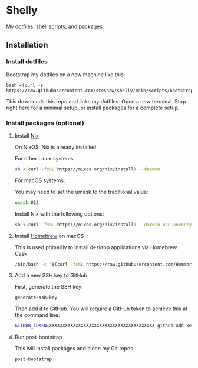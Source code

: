 # Shelly

My [dotfiles](./files/home),
[shell scripts](./scripts), and
[packages](./nix).

## Installation

### Install dotfiles

Bootstrap my dotfiles on a new machine like this:

``` sh-session
bash <(curl -s https://raw.githubusercontent.com/steshaw/shelly/main/scripts/bootstrap)
```

This downloads this repo and links my dotfiles. Open a new terminal.
Stop right here for a minimal setup, or install packages for a complete
setup.

### Install packages (optional)

1.  Install [Nix](https://nixos.org/nix)

    On NixOS, Nix is already installed.

    For other Linux systems:

    ```bash
    sh <(curl -fsSL https://nixos.org/nix/install) --daemon
    ```

    For macOS systems:

    You may need to set the umask to the traditional value:

    ```bash
    umask 022
    ```

    Install Nix with the following options:

    ```bash
    sh <(curl -fsSL https://nixos.org/nix/install) --darwin-use-unencrypted-nix-store-volume --daemon
    ```

2.  Install [Homebrew](https://brew.sh) on macOS

    This is used primarily to install desktop applications via Homebrew
    Cask.

    ```bash
    /bin/bash -c "$(curl -fsSL https://raw.githubusercontent.com/Homebrew/install/master/install.sh)"
    ```

3.  Add a new SSH key to GitHub

    First, generate the SSH key:
    ```bash
    generate-ssh-key
    ```

    Then add it to GitHub. You will require a GitHub token to achieve this
    at the command line:
    ```bash
    GITHUB_TOKEN=XXXXXXXXXXXXXXXXXXXXXXXXXXXXXXXXXXXXXXXX github-add-key
    ```

4.  Run post-bootstrap

    This will install packages and clone my Git repos.

    ```bash
    post-bootstrap
    ```

